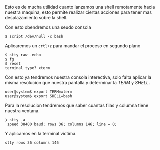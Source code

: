 Esto es de mucha utilidad cuanto lanzamos una shell remotamente hacia nuestra maquina, esto permite realizar ciertas acciones para tener mas desplazamiento sobre la shell.

Con esto obendremos una seudo consola

	$ script /dev/null -c bash

Aplicaremos un `crtl+z` para mandar el proceso en segundo plano

	$ stty raw -echo
	$ fg
	$ reset
	terminal type? xterm

Con esto ya tendremos nuestra consola interectiva, solo falta aplicar la misma resolucion que nuestra pantalla y determinar la *TERM* y *SHELL*.

	user@system$ export TERM=xterm  
	user@system$ export SHELL=bash

Para la resolucion tendremos que saber cuantas filas y columna tiene nuestra ventana.

	❯ stty -a
	 speed 38400 baud; rows 36; columns 146; line = 0;

Y aplicamos en la terminal victima.

	stty rows 36 columns 146